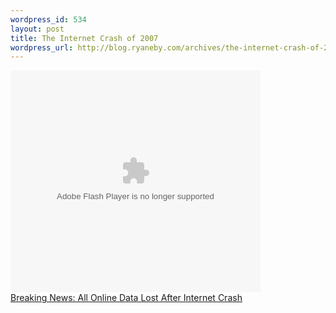 ```yaml
--- 
wordpress_id: 534
layout: post
title: The Internet Crash of 2007
wordpress_url: http://blog.ryaneby.com/archives/the-internet-crash-of-2007/
---
```

<embed src="http://www.theonion.com/content/themes/common/assets/videoplayer/flvplayer.swf" type="application/x-shockwave-flash" allowScriptAccess="always" wmode="transparent" width="400" height="355" flashvars="file=http://www.theonion.com/content/xml/63609/video&autostart=false&image=http://www.theonion.com/content/files/images/INTERNET_CRASH.jpg&bufferlength=3&embedded=true&title=Breaking%20News%3A%20All%20Online%20Data%20Lost%20After%20Internet%20Crash"></embed><br/><a href="http://www.theonion.com/content/video/breaking_news_all_online_data?utm_source=embedded_video">Breaking News: All Online Data Lost After Internet Crash</a>
